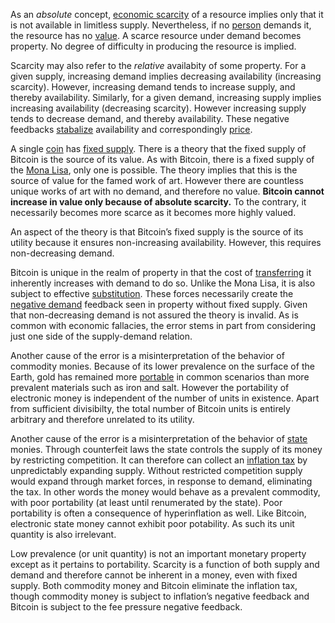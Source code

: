 As an *absolute* concept, [economic scarcity](https://en.m.wikipedia.org/wiki/Scarcity) of a resource implies only that it is not available in limitless supply. Nevertheless, if no [person](Glossary#person) demands it, the resource has no [value](Glossary#value). A scarce resource under demand becomes property. No degree of difficulty in producing the resource is implied.

Scarcity may also refer to the *relative* availabity of some property. For a given supply, increasing demand implies decreasing availability (increasing scarcity). However, increasing demand tends to increase supply, and thereby availability. Similarly, for a given demand, increasing supply implies increasing availability (decreasing scarcity). However increasing supply tends to decrease demand, and thereby availability. These negative feedbacks [stabalize](Stability-Property) availability and correspondingly [price](Glossary#price).

A single [coin](Glossary#coin) has [fixed supply](Inflation-Fallacy). There is a theory that the fixed supply of Bitcoin is the source of its value. As with Bitcoin, there is a fixed supply of the [Mona Lisa](https://en.m.wikipedia.org/wiki/Mona_Lisa), only one is possible. The theory implies that this is the source of value for the famed work of art. However there are countless unique works of art with no demand, and therefore no value. **Bitcoin cannot increase in value only because of absolute scarcity.** To the contrary, it necessarily becomes more scarce as it becomes more highly valued.

An aspect of the theory is that Bitcoin’s fixed supply is the source of its utility because it ensures non-increasing availability. However, this requires non-decreasing demand.

Bitcoin is unique in the realm of property in that the cost of [transferring](Glossary#exchange) it inherently increases with demand to do so. Unlike the Mona Lisa, it is also subject to effective [substitution](Substitution-Principle). These forces necessarily create the [negative demand](Lunar-Fallacy) feedback seen in property without fixed supply. Given that non-decreasing demand is not assured the theory is invalid. As is common with economic fallacies, the error stems in part from considering just one side of the supply-demand relation.

Another cause of the error is a misinterpretation of the behavior of commodity monies. Because of its lower prevalence on the surface of the Earth, gold has remained more [portable](https://en.m.wikipedia.org/wiki/Money#Properties) in common scenarios than more prevalent materials such as iron and salt. However the portability of electronic money is independent of the number of units in existence. Apart from sufficient divisibilty, the total number of Bitcoin units is entirely arbitrary and therefore unrelated to its utility.

Another cause of the error is a misinterpretation of the behavior of [state](Glossary#state) monies. Through counterfeit laws the state controls the supply of its money by restricting competition. It can therefore can collect an [inflation tax](https://en.m.wikipedia.org/wiki/Seigniorage) by unpredictably expanding supply. Without restricted competition supply would expand through market forces, in response to demand, eliminating the tax. In other words the money would behave as a prevalent commodity, with poor portability (at least until renumerated by the state). Poor portability is often a consequence of hyperinflation as well. Like Bitcoin, electronic state money cannot exhibit poor  potability. As such its unit quantity is also irrelevant.

Low prevalence (or unit quantity) is not an important monetary property except as it pertains to portability. Scarcity is a function of both supply and demand and therefore cannot be inherent in a money, even with fixed supply. Both commodity money and Bitcoin eliminate the inflation tax, though commodity money is subject to inflation’s negative feedback and Bitcoin is subject to the fee pressure negative feedback.